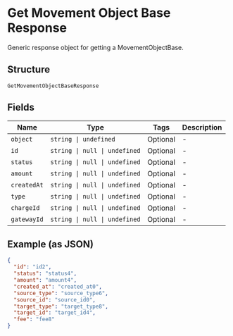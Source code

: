 
# Get Movement Object Base Response

Generic response object for getting a MovementObjectBase.

## Structure

`GetMovementObjectBaseResponse`

## Fields

| Name | Type | Tags | Description |
|  --- | --- | --- | --- |
| `object` | `string \| undefined` | Optional | - |
| `id` | `string \| null \| undefined` | Optional | - |
| `status` | `string \| null \| undefined` | Optional | - |
| `amount` | `string \| null \| undefined` | Optional | - |
| `createdAt` | `string \| null \| undefined` | Optional | - |
| `type` | `string \| null \| undefined` | Optional | - |
| `chargeId` | `string \| null \| undefined` | Optional | - |
| `gatewayId` | `string \| null \| undefined` | Optional | - |

## Example (as JSON)

```json
{
  "id": "id2",
  "status": "status4",
  "amount": "amount4",
  "created_at": "created_at0",
  "source_type": "source_type6",
  "source_id": "source_id0",
  "target_type": "target_type8",
  "target_id": "target_id4",
  "fee": "fee8"
}
```

